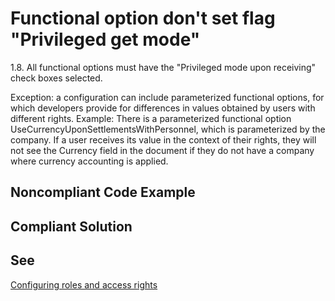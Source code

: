 # Functional option don't set flag "Privileged get mode"

1.8. All functional options must have the "Privileged mode upon receiving" 
check boxes selected.

Exception: a configuration can include parameterized functional options, for which developers 
provide for differences in values obtained by users with different rights.
Example: There is a parameterized functional option UseCurrencyUponSettlementsWithPersonnel, 
which is parameterized by the company. If a user receives its value in the context of their rights, 
they will not see the Currency field in the document if they do not have a company where currency 
accounting is applied.

## Noncompliant Code Example

## Compliant Solution

## See

[Configuring roles and access rights](https://kb.1ci.com/1C_Enterprise_Platform/Guides/Developer_Guides/1C_Enterprise_Development_Standards/Setting_data_access_rights/Configuring_roles_and_access_rights/)